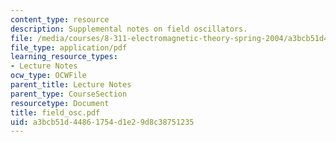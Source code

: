 ```yaml
---
content_type: resource
description: Supplemental notes on field oscillators.
file: /media/courses/8-311-electromagnetic-theory-spring-2004/a3bcb51d44861754d1e29d8c38751235_field_osc.pdf
file_type: application/pdf
learning_resource_types:
- Lecture Notes
ocw_type: OCWFile
parent_title: Lecture Notes
parent_type: CourseSection
resourcetype: Document
title: field_osc.pdf
uid: a3bcb51d-4486-1754-d1e2-9d8c38751235
---
```

